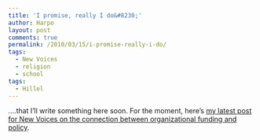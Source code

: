 ```yaml
---
title: 'I promise, really I do&#8230;'
author: Harpo
layout: post
comments: true
permalink: /2010/03/15/i-promise-really-i-do/
tags:
  - New Voices
  - religion
  - school
tags:
  - Hillel
---
```

&#8230;.that I&#8217;ll write something here soon. For the moment, here&#8217;s <a href="http://blog.newvoices.org/?p=2981" target="_blank">my latest post for New Voices on the connection between organizational funding and policy</a>.